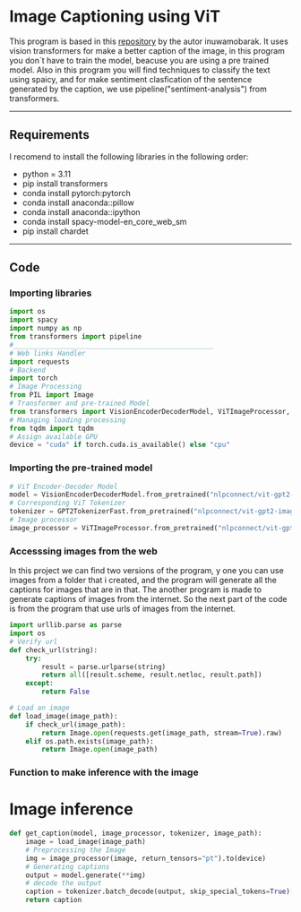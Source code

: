 # Image Captioning using ViT

This program is based in this [repository](https://github.com/inuwamobarak/Image-captioning-ViT) by the autor inuwamobarak. It uses vision transformers for make a better caption of the image, in this program you don´t have to train the model, beacuse you are using a pre trained model. Also in this program you will find techniques to classify the text using spaicy, and for make sentiment clasfication of the sentence generated by the caption, we use pipeline("sentiment-analysis") from transformers.

---
## Requirements 

I recomend to install the following libraries in the following order:

- python = 3.11
- pip install transformers
- conda install pytorch:pytorch
- conda install anaconda::pillow
- conda install anaconda::ipython
- conda install spacy-model-en_core_web_sm
- pip install chardet

---
## Code
### Importing libraries 
```python
import os
import spacy 
import numpy as np
from transformers import pipeline
#__________________________________________________
# Web links Handler
import requests
# Backend
import torch
# Image Processing
from PIL import Image
# Transformer and pre-trained Model
from transformers import VisionEncoderDecoderModel, ViTImageProcessor, GPT2TokenizerFast
# Managing loading processing
from tqdm import tqdm
# Assign available GPU
device = "cuda" if torch.cuda.is_available() else "cpu"

```
### Importing the pre-trained model 

```python
# ViT Encoder-Decoder Model
model = VisionEncoderDecoderModel.from_pretrained("nlpconnect/vit-gpt2-image-captioning").to(device)
# Corresponding ViT Tokenizer
tokenizer = GPT2TokenizerFast.from_pretrained("nlpconnect/vit-gpt2-image-captioning")
# Image processor
image_processor = ViTImageProcessor.from_pretrained("nlpconnect/vit-gpt2-image-captioning")
```

### Accesssing images from the web
In this project we can find two versions of the program, y one you can use images from a folder that i created, and the program will generate all the captions for images that are in that. The another program is made to generate captions of images from the internet. So the next part of the code is from the program that use urls of images from the internet. 

```python
import urllib.parse as parse
import os
# Verify url
def check_url(string):
    try:
        result = parse.urlparse(string)
        return all([result.scheme, result.netloc, result.path])
    except:
        return False

# Load an image
def load_image(image_path):
    if check_url(image_path):
        return Image.open(requests.get(image_path, stream=True).raw)
    elif os.path.exists(image_path):
        return Image.open(image_path)

```

### Function to make inference with the image

# Image inference

```python
def get_caption(model, image_processor, tokenizer, image_path):
    image = load_image(image_path)
    # Preprocessing the Image
    img = image_processor(image, return_tensors="pt").to(device)
    # Generating captions
    output = model.generate(**img)
    # decode the output
    caption = tokenizer.batch_decode(output, skip_special_tokens=True)[0]
    return caption

```



